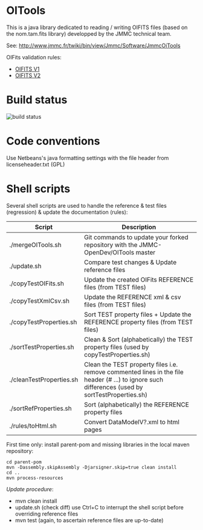 # OITools
This is a java library dedicated to reading / writing OIFITS files (based on the nom.tam.fits library) developped by the JMMC technical team.

See:
http://www.jmmc.fr/twiki/bin/view/Jmmc/Software/JmmcOiTools

OIFits validation rules:
* [OIFITS V1](http://htmlpreview.github.io/?https://github.com/JMMC-OpenDev/OITools/blob/master/rules/DataModelV1_output.html)
* [OIFITS V2](http://htmlpreview.github.io/?https://github.com/JMMC-OpenDev/OITools/blob/master/rules/DataModelV2_output.html)


Build status
============

<img src="https://travis-ci.org/JMMC-OpenDev/OITools.svg" alt="build status"/>


Code conventions
================

Use Netbeans's java formatting settings with the file header from licenseheader.txt (GPL)


Shell scripts
=============

Several shell scripts are used to handle the reference & test files (regression) & update the documentation (rules):

| Script | Description |
| --- | --- |
| ./mergeOITools.sh | Git commands to update your forked repository with the JMMC-OpenDev/OITools master |
| ./update.sh | Compare test changes & Update reference files |
| ./copyTestOIFits.sh | Update the created OIFits REFERENCE files (from TEST files) |
| ./copyTestXmlCsv.sh | Update the REFERENCE xml & csv files (from TEST files) |
| ./copyTestProperties.sh | Sort TEST property files + Update the REFERENCE property files (from TEST files) |
| ./sortTestProperties.sh | Clean & Sort (alphabetically) the TEST property files (used by copyTestProperties.sh) |
| ./cleanTestProperties.sh | Clean the TEST property files i.e. remove commented lines in the file header (# ...) to ignore such differences (used by sortTestProperties.sh) |
| ./sortRefProperties.sh | Sort (alphabetically) the REFERENCE property files |
| ./rules/toHtml.sh | Convert DataModelV?.xml to html pages |


First time only: install parent-pom and missing libraries in the local maven repository:
```
cd parent-pom
mvn -Dassembly.skipAssembly -Djarsigner.skip=true clean install
cd ..
mvn process-resources
```

*Update procedure*:
* mvn clean install
* update.sh (check diff) use Ctrl+C to interrupt the shell script before overriding reference files
* mvn test (again, to ascertain reference files are up-to-date)

